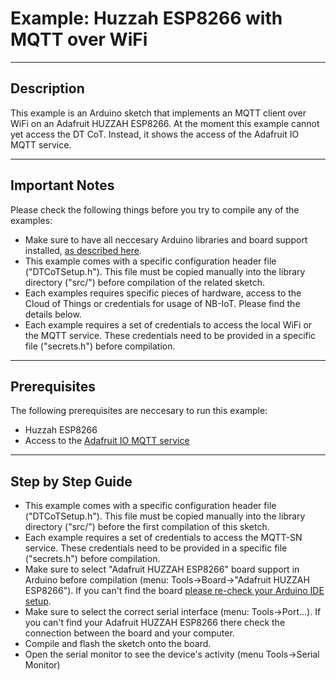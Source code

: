 # Example: Huzzah ESP8266 with MQTT over WiFi

-------------------------------------------------------------------------------
## Description
This example is an Arduino sketch that implements an MQTT client over WiFi on an Adafruit HUZZAH ESP8266. At the moment this example cannot yet access the DT CoT. Instead, it shows the access of the Adafruit IO MQTT service. 

-------------------------------------------------------------------------------
## Important Notes
Please check the following things before you try to compile any of the examples:
* Make sure to have all neccesary Arduino libraries and board support installed, [as described here](../../arduino_setup.md).
* This example comes with a specific configuration header file ("DTCoTSetup.h"). This file must be copied manually into the library directory ("src/") before compilation of the related sketch.
* Each examples requires specific pieces of hardware, access to the Cloud of Things or credentials for usage of NB-IoT. Please find the details below.
* Each example requires a set of credentials to access the local WiFi or the MQTT service. These credentials need to be provided in a specific file ("secrets.h") before compilation.

-------------------------------------------------------------------------------
## Prerequisites

The following prerequisites are neccesary to run this example:
* Huzzah ESP8266
* Access to the [Adafruit IO MQTT service](https://learn.adafruit.com/adafruit-io/mqtt-api)

-------------------------------------------------------------------------------
## Step by Step Guide

* This example comes with a specific configuration header file ("DTCoTSetup.h"). This file must be copied manually into the library directory ("src/") before the first compilation of this sketch.
* Each example requires a set of credentials to access the MQTT-SN service. These credentials need to be provided in a specific file ("secrets.h") before compilation.
* Make sure to select "Adafruit HUZZAH ESP8266" board support in Arduino before compilation (menu: Tools->Board->"Adafruit HUZZAH ESP8266"). If you can't find the board [please re-check your Arduino IDE setup](../../arduino_setup.md).
* Make sure to select the correct serial interface (menu: Tools->Port...). If you can't find your Adafruit HUZZAH ESP8266 there check the connection between the board and your computer.
* Compile and flash the sketch onto the board.
* Open the serial monitor to see the device's activity (menu Tools->Serial Monitor)
